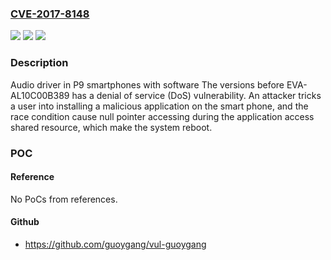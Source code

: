 ### [CVE-2017-8148](https://cve.mitre.org/cgi-bin/cvename.cgi?name=CVE-2017-8148)
![](https://img.shields.io/static/v1?label=Product&message=P9&color=blue)
![](https://img.shields.io/static/v1?label=Version&message=The%20versions%20before%20EVA-AL10C00B389%20&color=brightgreen)
![](https://img.shields.io/static/v1?label=Vulnerability&message=DoS&color=brightgreen)

### Description

Audio driver in P9 smartphones with software The versions before EVA-AL10C00B389 has a denial of service (DoS) vulnerability. An attacker tricks a user into installing a malicious application on the smart phone, and the race condition cause null pointer accessing during the application access shared resource, which make the system reboot.

### POC

#### Reference
No PoCs from references.

#### Github
- https://github.com/guoygang/vul-guoygang

